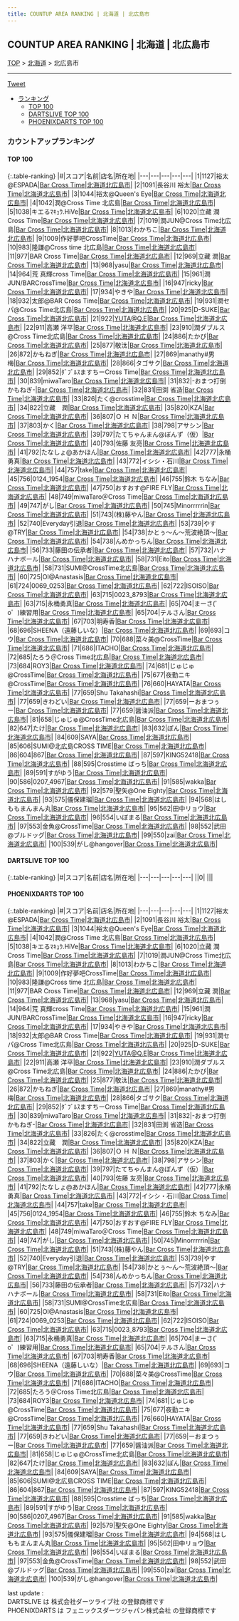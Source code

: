```yaml
---
title: COUNTUP AREA RANKING | 北海道 | 北広島市
---
```

## COUNTUP AREA RANKING | 北海道 | 北広島市

[TOP](/darts/rank/) > [北海道](/darts/rank/北海道/) > 北広島市

___

<a href="https://twitter.com/share?ref_src=twsrc%5Etfw" data-text="COUNTUP AREA RANKING | 北海道北広島市" class="twitter-share-button" data-hashtags="DARTSLIVE,PHOENIXDARTS,darts,ダーツ" data-show-count="false">Tweet</a>

* [ランキング](#カウントアップランキング)
    * [TOP 100](#top-100)
    * [DARTSLIVE TOP 100](#dartslive-top-100)
    * [PHOENIXDARTS TOP 100](#phoenixdarts-top-100)

### カウントアップランキング

#### TOP 100



{:.table-ranking}
|#|スコア|名前|店名|所在地|
|---|---|---|---|---|
|1|1127|<span class="rank-name-pd">裕太@ESPADA</span>|<a href="https://vs.phoenixdarts.com/jp/shop/shopDetailInfo/s_80543?s_seq=80543">Bar Cross Time</a>|<a href="/darts/rank/北海道/北広島市">北海道北広島市</a>|
|2|1091|<span class="rank-name-pd"><span class="pro-icon-pd"></span>長谷川 裕太</span>|<a href="https://vs.phoenixdarts.com/jp/shop/shopDetailInfo/s_80543?s_seq=80543">Bar Cross Time</a>|<a href="/darts/rank/北海道/北広島市">北海道北広島市</a>|
|3|1044|<span class="rank-name-pd">裕太@Queen&#x27;s Eye</span>|<a href="https://vs.phoenixdarts.com/jp/shop/shopDetailInfo/s_80543?s_seq=80543">Bar Cross Time</a>|<a href="/darts/rank/北海道/北広島市">北海道北広島市</a>|
|4|1042|<span class="rank-name-pd">潤@Cross Time 北広島</span>|<a href="https://vs.phoenixdarts.com/jp/shop/shopDetailInfo/s_80543?s_seq=80543">Bar Cross Time</a>|<a href="/darts/rank/北海道/北広島市">北海道北広島市</a>|
|5|1038|<span class="rank-name-pd">キエるﾏｷｭｳ.HiVe</span>|<a href="https://vs.phoenixdarts.com/jp/shop/shopDetailInfo/s_80543?s_seq=80543">Bar Cross Time</a>|<a href="/darts/rank/北海道/北広島市">北海道北広島市</a>|
|6|1020|<span class="rank-name-pd">立藏 潤 Cross Time</span>|<a href="https://vs.phoenixdarts.com/jp/shop/shopDetailInfo/s_80543?s_seq=80543">Bar Cross Time</a>|<a href="/darts/rank/北海道/北広島市">北海道北広島市</a>|
|7|1019|<span class="rank-name-pd">潤JUN@Cross Time北広島</span>|<a href="https://vs.phoenixdarts.com/jp/shop/shopDetailInfo/s_80543?s_seq=80543">Bar Cross Time</a>|<a href="/darts/rank/北海道/北広島市">北海道北広島市</a>|
|8|1013|<span class="rank-name-pd">わかちこ</span>|<a href="https://vs.phoenixdarts.com/jp/shop/shopDetailInfo/s_80543?s_seq=80543">Bar Cross Time</a>|<a href="/darts/rank/北海道/北広島市">北海道北広島市</a>|
|9|1009|<span class="rank-name-pd">作好夢吧CrossTime</span>|<a href="https://vs.phoenixdarts.com/jp/shop/shopDetailInfo/s_80543?s_seq=80543">Bar Cross Time</a>|<a href="/darts/rank/北海道/北広島市">北海道北広島市</a>|
|10|983|<span class="rank-name-pd">隆謙@Cross time 北広島</span>|<a href="https://vs.phoenixdarts.com/jp/shop/shopDetailInfo/s_80543?s_seq=80543">Bar Cross Time</a>|<a href="/darts/rank/北海道/北広島市">北海道北広島市</a>|
|11|977|<span class="rank-name-pd">BAR Cross Time</span>|<a href="https://vs.phoenixdarts.com/jp/shop/shopDetailInfo/s_80543?s_seq=80543">Bar Cross Time</a>|<a href="/darts/rank/北海道/北広島市">北海道北広島市</a>|
|12|969|<span class="rank-name-pd"><span class="pro-icon-pd"></span>立藏 潤</span>|<a href="https://vs.phoenixdarts.com/jp/shop/shopDetailInfo/s_80543?s_seq=80543">Bar Cross Time</a>|<a href="/darts/rank/北海道/北広島市">北海道北広島市</a>|
|13|968|<span class="rank-name-pd">yasu</span>|<a href="https://vs.phoenixdarts.com/jp/shop/shopDetailInfo/s_80543?s_seq=80543">Bar Cross Time</a>|<a href="/darts/rank/北海道/北広島市">北海道北広島市</a>|
|14|964|<span class="rank-name-pd">荒 真輝cross Time</span>|<a href="https://vs.phoenixdarts.com/jp/shop/shopDetailInfo/s_80543?s_seq=80543">Bar Cross Time</a>|<a href="/darts/rank/北海道/北広島市">北海道北広島市</a>|
|15|961|<span class="rank-name-pd">潤JUN/BARCrossTime</span>|<a href="https://vs.phoenixdarts.com/jp/shop/shopDetailInfo/s_80543?s_seq=80543">Bar Cross Time</a>|<a href="/darts/rank/北海道/北広島市">北海道北広島市</a>|
|16|947|<span class="rank-name-pd">ricky</span>|<a href="https://vs.phoenixdarts.com/jp/shop/shopDetailInfo/s_80543?s_seq=80543">Bar Cross Time</a>|<a href="/darts/rank/北海道/北広島市">北海道北広島市</a>|
|17|934|<span class="rank-name-pd">やきや</span>|<a href="https://vs.phoenixdarts.com/jp/shop/shopDetailInfo/s_80543?s_seq=80543">Bar Cross Time</a>|<a href="/darts/rank/北海道/北広島市">北海道北広島市</a>|
|18|932|<span class="rank-name-pd">太郎@BAR Cross Time</span>|<a href="https://vs.phoenixdarts.com/jp/shop/shopDetailInfo/s_80543?s_seq=80543">Bar Cross Time</a>|<a href="/darts/rank/北海道/北広島市">北海道北広島市</a>|
|19|931|<span class="rank-name-pd">潤セパ@Cross Time北広島</span>|<a href="https://vs.phoenixdarts.com/jp/shop/shopDetailInfo/s_80543?s_seq=80543">Bar Cross Time</a>|<a href="/darts/rank/北海道/北広島市">北海道北広島市</a>|
|20|925|<span class="rank-name-pd">D-SUKE</span>|<a href="https://vs.phoenixdarts.com/jp/shop/shopDetailInfo/s_80543?s_seq=80543">Bar Cross Time</a>|<a href="/darts/rank/北海道/北広島市">北海道北広島市</a>|
|21|922|<span class="rank-name-pd">YUTA@Q.E</span>|<a href="https://vs.phoenixdarts.com/jp/shop/shopDetailInfo/s_80543?s_seq=80543">Bar Cross Time</a>|<a href="/darts/rank/北海道/北広島市">北海道北広島市</a>|
|22|911|<span class="rank-name-pd">高瀬 洋平</span>|<a href="https://vs.phoenixdarts.com/jp/shop/shopDetailInfo/s_80543?s_seq=80543">Bar Cross Time</a>|<a href="/darts/rank/北海道/北広島市">北海道北広島市</a>|
|23|910|<span class="rank-name-pd">潤ダブルス@Cross Time北広島</span>|<a href="https://vs.phoenixdarts.com/jp/shop/shopDetailInfo/s_80543?s_seq=80543">Bar Cross Time</a>|<a href="/darts/rank/北海道/北広島市">北海道北広島市</a>|
|24|886|<span class="rank-name-pd">たかぴ</span>|<a href="https://vs.phoenixdarts.com/jp/shop/shopDetailInfo/s_80543?s_seq=80543">Bar Cross Time</a>|<a href="/darts/rank/北海道/北広島市">北海道北広島市</a>|
|25|877|<span class="rank-name-pd">敬汰</span>|<a href="https://vs.phoenixdarts.com/jp/shop/shopDetailInfo/s_80543?s_seq=80543">Bar Cross Time</a>|<a href="/darts/rank/北海道/北広島市">北海道北広島市</a>|
|26|872|<span class="rank-name-pd">かもねぎ</span>|<a href="https://vs.phoenixdarts.com/jp/shop/shopDetailInfo/s_80543?s_seq=80543">Bar Cross Time</a>|<a href="/darts/rank/北海道/北広島市">北海道北広島市</a>|
|27|869|<span class="rank-name-pd">manathy#男梅</span>|<a href="https://vs.phoenixdarts.com/jp/shop/shopDetailInfo/s_80543?s_seq=80543">Bar Cross Time</a>|<a href="/darts/rank/北海道/北広島市">北海道北広島市</a>|
|28|866|<span class="rank-name-pd">タゴサク</span>|<a href="https://vs.phoenixdarts.com/jp/shop/shopDetailInfo/s_80543?s_seq=80543">Bar Cross Time</a>|<a href="/darts/rank/北海道/北広島市">北海道北広島市</a>|
|29|852|<span class="rank-name-pd">ﾀﾞﾌﾞﾙｽますちーCross Time</span>|<a href="https://vs.phoenixdarts.com/jp/shop/shopDetailInfo/s_80543?s_seq=80543">Bar Cross Time</a>|<a href="/darts/rank/北海道/北広島市">北海道北広島市</a>|
|30|839|<span class="rank-name-pd">miwaTaro</span>|<a href="https://vs.phoenixdarts.com/jp/shop/shopDetailInfo/s_80543?s_seq=80543">Bar Cross Time</a>|<a href="/darts/rank/北海道/北広島市">北海道北広島市</a>|
|31|832|<span class="rank-name-pd">-おまつ打倒かもねぎ-</span>|<a href="https://vs.phoenixdarts.com/jp/shop/shopDetailInfo/s_80543?s_seq=80543">Bar Cross Time</a>|<a href="/darts/rank/北海道/北広島市">北海道北広島市</a>|
|32|831|<span class="rank-name-pd"><span class="pro-icon-pd"></span>田渕 省造</span>|<a href="https://vs.phoenixdarts.com/jp/shop/shopDetailInfo/s_80543?s_seq=80543">Bar Cross Time</a>|<a href="/darts/rank/北海道/北広島市">北海道北広島市</a>|
|33|826|<span class="rank-name-pd">たく@crosstime</span>|<a href="https://vs.phoenixdarts.com/jp/shop/shopDetailInfo/s_80543?s_seq=80543">Bar Cross Time</a>|<a href="/darts/rank/北海道/北広島市">北海道北広島市</a>|
|34|822|<span class="rank-name-pd">立藏　潤</span>|<a href="https://vs.phoenixdarts.com/jp/shop/shopDetailInfo/s_80543?s_seq=80543">Bar Cross Time</a>|<a href="/darts/rank/北海道/北広島市">北海道北広島市</a>|
|35|820|<span class="rank-name-pd">KZA</span>|<a href="https://vs.phoenixdarts.com/jp/shop/shopDetailInfo/s_80543?s_seq=80543">Bar Cross Time</a>|<a href="/darts/rank/北海道/北広島市">北海道北広島市</a>|
|36|807|<span class="rank-name-pd">Ｏ Ｈ Ｎ</span>|<a href="https://vs.phoenixdarts.com/jp/shop/shopDetailInfo/s_80543?s_seq=80543">Bar Cross Time</a>|<a href="/darts/rank/北海道/北広島市">北海道北広島市</a>|
|37|803|<span class="rank-name-pd">かく</span>|<a href="https://vs.phoenixdarts.com/jp/shop/shopDetailInfo/s_80543?s_seq=80543">Bar Cross Time</a>|<a href="/darts/rank/北海道/北広島市">北海道北広島市</a>|
|38|798|<span class="rank-name-pd">アサシン</span>|<a href="https://vs.phoenixdarts.com/jp/shop/shopDetailInfo/s_80543?s_seq=80543">Bar Cross Time</a>|<a href="/darts/rank/北海道/北広島市">北海道北広島市</a>|
|39|797|<span class="rank-name-pd">たてちゃんまん@ぼんず（仮）</span>|<a href="https://vs.phoenixdarts.com/jp/shop/shopDetailInfo/s_80543?s_seq=80543">Bar Cross Time</a>|<a href="/darts/rank/北海道/北広島市">北海道北広島市</a>|
|40|793|<span class="rank-name-pd">佐藤 友亮</span>|<a href="https://vs.phoenixdarts.com/jp/shop/shopDetailInfo/s_80543?s_seq=80543">Bar Cross Time</a>|<a href="/darts/rank/北海道/北広島市">北海道北広島市</a>|
|41|792|<span class="rank-name-pd">たなしょ@あかほん</span>|<a href="https://vs.phoenixdarts.com/jp/shop/shopDetailInfo/s_80543?s_seq=80543">Bar Cross Time</a>|<a href="/darts/rank/北海道/北広島市">北海道北広島市</a>|
|42|777|<span class="rank-name-pd">永桶 勇真</span>|<a href="https://vs.phoenixdarts.com/jp/shop/shopDetailInfo/s_80543?s_seq=80543">Bar Cross Time</a>|<a href="/darts/rank/北海道/北広島市">北海道北広島市</a>|
|43|772|<span class="rank-name-pd">イシシ・石川</span>|<a href="https://vs.phoenixdarts.com/jp/shop/shopDetailInfo/s_80543?s_seq=80543">Bar Cross Time</a>|<a href="/darts/rank/北海道/北広島市">北海道北広島市</a>|
|44|757|<span class="rank-name-pd">take</span>|<a href="https://vs.phoenixdarts.com/jp/shop/shopDetailInfo/s_80543?s_seq=80543">Bar Cross Time</a>|<a href="/darts/rank/北海道/北広島市">北海道北広島市</a>|
|45|756|<span class="rank-name-pd">0124_1954</span>|<a href="https://vs.phoenixdarts.com/jp/shop/shopDetailInfo/s_80543?s_seq=80543">Bar Cross Time</a>|<a href="/darts/rank/北海道/北広島市">北海道北広島市</a>|
|46|755|<span class="rank-name-pd">鈴木 ちなみ</span>|<a href="https://vs.phoenixdarts.com/jp/shop/shopDetailInfo/s_80543?s_seq=80543">Bar Cross Time</a>|<a href="/darts/rank/北海道/北広島市">北海道北広島市</a>|
|47|750|<span class="rank-name-pd">おすおす@FIRE FLY</span>|<a href="https://vs.phoenixdarts.com/jp/shop/shopDetailInfo/s_80543?s_seq=80543">Bar Cross Time</a>|<a href="/darts/rank/北海道/北広島市">北海道北広島市</a>|
|48|749|<span class="rank-name-pd">miwaTaro＠Cross Time</span>|<a href="https://vs.phoenixdarts.com/jp/shop/shopDetailInfo/s_80543?s_seq=80543">Bar Cross Time</a>|<a href="/darts/rank/北海道/北広島市">北海道北広島市</a>|
|49|747|<span class="rank-name-pd">がし</span>|<a href="https://vs.phoenixdarts.com/jp/shop/shopDetailInfo/s_80543?s_seq=80543">Bar Cross Time</a>|<a href="/darts/rank/北海道/北広島市">北海道北広島市</a>|
|50|745|<span class="rank-name-pd">Minorrrrrin</span>|<a href="https://vs.phoenixdarts.com/jp/shop/shopDetailInfo/s_80543?s_seq=80543">Bar Cross Time</a>|<a href="/darts/rank/北海道/北広島市">北海道北広島市</a>|
|51|743|<span class="rank-name-pd">(株)藤やん</span>|<a href="https://vs.phoenixdarts.com/jp/shop/shopDetailInfo/s_80543?s_seq=80543">Bar Cross Time</a>|<a href="/darts/rank/北海道/北広島市">北海道北広島市</a>|
|52|740|<span class="rank-name-pd">Everyday引退</span>|<a href="https://vs.phoenixdarts.com/jp/shop/shopDetailInfo/s_80543?s_seq=80543">Bar Cross Time</a>|<a href="/darts/rank/北海道/北広島市">北海道北広島市</a>|
|53|739|<span class="rank-name-pd">やす@TRY</span>|<a href="https://vs.phoenixdarts.com/jp/shop/shopDetailInfo/s_80543?s_seq=80543">Bar Cross Time</a>|<a href="/darts/rank/北海道/北広島市">北海道北広島市</a>|
|54|738|<span class="rank-name-pd">かとぅ～ん～荒波絶頂～</span>|<a href="https://vs.phoenixdarts.com/jp/shop/shopDetailInfo/s_80543?s_seq=80543">Bar Cross Time</a>|<a href="/darts/rank/北海道/北広島市">北海道北広島市</a>|
|54|738|<span class="rank-name-pd">んめかっちん</span>|<a href="https://vs.phoenixdarts.com/jp/shop/shopDetailInfo/s_80543?s_seq=80543">Bar Cross Time</a>|<a href="/darts/rank/北海道/北広島市">北海道北広島市</a>|
|56|733|<span class="rank-name-pd">藤田の伝承者</span>|<a href="https://vs.phoenixdarts.com/jp/shop/shopDetailInfo/s_80543?s_seq=80543">Bar Cross Time</a>|<a href="/darts/rank/北海道/北広島市">北海道北広島市</a>|
|57|732|<span class="rank-name-pd">ハナハナボール</span>|<a href="https://vs.phoenixdarts.com/jp/shop/shopDetailInfo/s_80543?s_seq=80543">Bar Cross Time</a>|<a href="/darts/rank/北海道/北広島市">北海道北広島市</a>|
|58|731|<span class="rank-name-pd">Eito</span>|<a href="https://vs.phoenixdarts.com/jp/shop/shopDetailInfo/s_80543?s_seq=80543">Bar Cross Time</a>|<a href="/darts/rank/北海道/北広島市">北海道北広島市</a>|
|58|731|<span class="rank-name-pd">SUMI@CrossTime北広島</span>|<a href="https://vs.phoenixdarts.com/jp/shop/shopDetailInfo/s_80543?s_seq=80543">Bar Cross Time</a>|<a href="/darts/rank/北海道/北広島市">北海道北広島市</a>|
|60|725|<span class="rank-name-pd">OI@Anastasis</span>|<a href="https://vs.phoenixdarts.com/jp/shop/shopDetailInfo/s_80543?s_seq=80543">Bar Cross Time</a>|<a href="/darts/rank/北海道/北広島市">北海道北広島市</a>|
|61|724|<span class="rank-name-pd">0069_0253</span>|<a href="https://vs.phoenixdarts.com/jp/shop/shopDetailInfo/s_80543?s_seq=80543">Bar Cross Time</a>|<a href="/darts/rank/北海道/北広島市">北海道北広島市</a>|
|62|722|<span class="rank-name-pd">ISOISO</span>|<a href="https://vs.phoenixdarts.com/jp/shop/shopDetailInfo/s_80543?s_seq=80543">Bar Cross Time</a>|<a href="/darts/rank/北海道/北広島市">北海道北広島市</a>|
|63|715|<span class="rank-name-pd">0023_8793</span>|<a href="https://vs.phoenixdarts.com/jp/shop/shopDetailInfo/s_80543?s_seq=80543">Bar Cross Time</a>|<a href="/darts/rank/北海道/北広島市">北海道北広島市</a>|
|63|715|<span class="rank-name-pd">永桶勇真</span>|<a href="https://vs.phoenixdarts.com/jp/shop/shopDetailInfo/s_80543?s_seq=80543">Bar Cross Time</a>|<a href="/darts/rank/北海道/北広島市">北海道北広島市</a>|
|65|704|<span class="rank-name-pd">まーさ(゜o゜)練習用</span>|<a href="https://vs.phoenixdarts.com/jp/shop/shopDetailInfo/s_80543?s_seq=80543">Bar Cross Time</a>|<a href="/darts/rank/北海道/北広島市">北海道北広島市</a>|
|65|704|<span class="rank-name-pd">テルさん</span>|<a href="https://vs.phoenixdarts.com/jp/shop/shopDetailInfo/s_80543?s_seq=80543">Bar Cross Time</a>|<a href="/darts/rank/北海道/北広島市">北海道北広島市</a>|
|67|703|<span class="rank-name-pd">明寿香</span>|<a href="https://vs.phoenixdarts.com/jp/shop/shopDetailInfo/s_80543?s_seq=80543">Bar Cross Time</a>|<a href="/darts/rank/北海道/北広島市">北海道北広島市</a>|
|68|696|<span class="rank-name-pd">SHEENA（遠藤しいな）</span>|<a href="https://vs.phoenixdarts.com/jp/shop/shopDetailInfo/s_80543?s_seq=80543">Bar Cross Time</a>|<a href="/darts/rank/北海道/北広島市">北海道北広島市</a>|
|69|693|<span class="rank-name-pd">コウ</span>|<a href="https://vs.phoenixdarts.com/jp/shop/shopDetailInfo/s_80543?s_seq=80543">Bar Cross Time</a>|<a href="/darts/rank/北海道/北広島市">北海道北広島市</a>|
|70|688|<span class="rank-name-pd">菜々美@CrossTime</span>|<a href="https://vs.phoenixdarts.com/jp/shop/shopDetailInfo/s_80543?s_seq=80543">Bar Cross Time</a>|<a href="/darts/rank/北海道/北広島市">北海道北広島市</a>|
|71|686|<span class="rank-name-pd">ITACHO</span>|<a href="https://vs.phoenixdarts.com/jp/shop/shopDetailInfo/s_80543?s_seq=80543">Bar Cross Time</a>|<a href="/darts/rank/北海道/北広島市">北海道北広島市</a>|
|72|685|<span class="rank-name-pd">たろう＠Cross Time北広島</span>|<a href="https://vs.phoenixdarts.com/jp/shop/shopDetailInfo/s_80543?s_seq=80543">Bar Cross Time</a>|<a href="/darts/rank/北海道/北広島市">北海道北広島市</a>|
|73|684|<span class="rank-name-pd">ROY3</span>|<a href="https://vs.phoenixdarts.com/jp/shop/shopDetailInfo/s_80543?s_seq=80543">Bar Cross Time</a>|<a href="/darts/rank/北海道/北広島市">北海道北広島市</a>|
|74|681|<span class="rank-name-pd">じゅじゅ@CrossTime</span>|<a href="https://vs.phoenixdarts.com/jp/shop/shopDetailInfo/s_80543?s_seq=80543">Bar Cross Time</a>|<a href="/darts/rank/北海道/北広島市">北海道北広島市</a>|
|75|677|<span class="rank-name-pd">夜勤ニキ@CrossTime</span>|<a href="https://vs.phoenixdarts.com/jp/shop/shopDetailInfo/s_80543?s_seq=80543">Bar Cross Time</a>|<a href="/darts/rank/北海道/北広島市">北海道北広島市</a>|
|76|660|<span class="rank-name-pd">HAYATA</span>|<a href="https://vs.phoenixdarts.com/jp/shop/shopDetailInfo/s_80543?s_seq=80543">Bar Cross Time</a>|<a href="/darts/rank/北海道/北広島市">北海道北広島市</a>|
|77|659|<span class="rank-name-pd">Shu Takahashi</span>|<a href="https://vs.phoenixdarts.com/jp/shop/shopDetailInfo/s_80543?s_seq=80543">Bar Cross Time</a>|<a href="/darts/rank/北海道/北広島市">北海道北広島市</a>|
|77|659|<span class="rank-name-pd">きわどい</span>|<a href="https://vs.phoenixdarts.com/jp/shop/shopDetailInfo/s_80543?s_seq=80543">Bar Cross Time</a>|<a href="/darts/rank/北海道/北広島市">北海道北広島市</a>|
|77|659|<span class="rank-name-pd">ーおまつぅー</span>|<a href="https://vs.phoenixdarts.com/jp/shop/shopDetailInfo/s_80543?s_seq=80543">Bar Cross Time</a>|<a href="/darts/rank/北海道/北広島市">北海道北広島市</a>|
|77|659|<span class="rank-name-pd">醤油派</span>|<a href="https://vs.phoenixdarts.com/jp/shop/shopDetailInfo/s_80543?s_seq=80543">Bar Cross Time</a>|<a href="/darts/rank/北海道/北広島市">北海道北広島市</a>|
|81|658|<span class="rank-name-pd">じゅじゅ@CrossTime北広島</span>|<a href="https://vs.phoenixdarts.com/jp/shop/shopDetailInfo/s_80543?s_seq=80543">Bar Cross Time</a>|<a href="/darts/rank/北海道/北広島市">北海道北広島市</a>|
|82|647|<span class="rank-name-pd">たけ</span>|<a href="https://vs.phoenixdarts.com/jp/shop/shopDetailInfo/s_80543?s_seq=80543">Bar Cross Time</a>|<a href="/darts/rank/北海道/北広島市">北海道北広島市</a>|
|83|632|<span class="rank-name-pd">ぽん</span>|<a href="https://vs.phoenixdarts.com/jp/shop/shopDetailInfo/s_80543?s_seq=80543">Bar Cross Time</a>|<a href="/darts/rank/北海道/北広島市">北海道北広島市</a>|
|84|609|<span class="rank-name-pd">SAYA</span>|<a href="https://vs.phoenixdarts.com/jp/shop/shopDetailInfo/s_80543?s_seq=80543">Bar Cross Time</a>|<a href="/darts/rank/北海道/北広島市">北海道北広島市</a>|
|85|606|<span class="rank-name-pd">SUMI@北広島CROSS TIME</span>|<a href="https://vs.phoenixdarts.com/jp/shop/shopDetailInfo/s_80543?s_seq=80543">Bar Cross Time</a>|<a href="/darts/rank/北海道/北広島市">北海道北広島市</a>|
|86|604|<span class="rank-name-pd">867</span>|<a href="https://vs.phoenixdarts.com/jp/shop/shopDetailInfo/s_80543?s_seq=80543">Bar Cross Time</a>|<a href="/darts/rank/北海道/北広島市">北海道北広島市</a>|
|87|597|<span class="rank-name-pd">KING52418</span>|<a href="https://vs.phoenixdarts.com/jp/shop/shopDetailInfo/s_80543?s_seq=80543">Bar Cross Time</a>|<a href="/darts/rank/北海道/北広島市">北海道北広島市</a>|
|88|595|<span class="rank-name-pd">Crosstime ばっち</span>|<a href="https://vs.phoenixdarts.com/jp/shop/shopDetailInfo/s_80543?s_seq=80543">Bar Cross Time</a>|<a href="/darts/rank/北海道/北広島市">北海道北広島市</a>|
|89|591|<span class="rank-name-pd">すがゆう</span>|<a href="https://vs.phoenixdarts.com/jp/shop/shopDetailInfo/s_80543?s_seq=80543">Bar Cross Time</a>|<a href="/darts/rank/北海道/北広島市">北海道北広島市</a>|
|90|586|<span class="rank-name-pd">0207_4967</span>|<a href="https://vs.phoenixdarts.com/jp/shop/shopDetailInfo/s_80543?s_seq=80543">Bar Cross Time</a>|<a href="/darts/rank/北海道/北広島市">北海道北広島市</a>|
|91|585|<span class="rank-name-pd">wakka</span>|<a href="https://vs.phoenixdarts.com/jp/shop/shopDetailInfo/s_80543?s_seq=80543">Bar Cross Time</a>|<a href="/darts/rank/北海道/北広島市">北海道北広島市</a>|
|92|579|<span class="rank-name-pd">聖矢@One Eighty</span>|<a href="https://vs.phoenixdarts.com/jp/shop/shopDetailInfo/s_80543?s_seq=80543">Bar Cross Time</a>|<a href="/darts/rank/北海道/北広島市">北海道北広島市</a>|
|93|575|<span class="rank-name-pd">儀保建瑠</span>|<a href="https://vs.phoenixdarts.com/jp/shop/shopDetailInfo/s_80543?s_seq=80543">Bar Cross Time</a>|<a href="/darts/rank/北海道/北広島市">北海道北広島市</a>|
|94|568|<span class="rank-name-pd">はしももまんまん丸</span>|<a href="https://vs.phoenixdarts.com/jp/shop/shopDetailInfo/s_80543?s_seq=80543">Bar Cross Time</a>|<a href="/darts/rank/北海道/北広島市">北海道北広島市</a>|
|95|562|<span class="rank-name-pd">田中リョウ</span>|<a href="https://vs.phoenixdarts.com/jp/shop/shopDetailInfo/s_80543?s_seq=80543">Bar Cross Time</a>|<a href="/darts/rank/北海道/北広島市">北海道北広島市</a>|
|96|554|<span class="rank-name-pd">いぼまる</span>|<a href="https://vs.phoenixdarts.com/jp/shop/shopDetailInfo/s_80543?s_seq=80543">Bar Cross Time</a>|<a href="/darts/rank/北海道/北広島市">北海道北広島市</a>|
|97|553|<span class="rank-name-pd">金魚@CrossTime</span>|<a href="https://vs.phoenixdarts.com/jp/shop/shopDetailInfo/s_80543?s_seq=80543">Bar Cross Time</a>|<a href="/darts/rank/北海道/北広島市">北海道北広島市</a>|
|98|552|<span class="rank-name-pd">武田@ブルドッグ</span>|<a href="https://vs.phoenixdarts.com/jp/shop/shopDetailInfo/s_80543?s_seq=80543">Bar Cross Time</a>|<a href="/darts/rank/北海道/北広島市">北海道北広島市</a>|
|99|550|<span class="rank-name-pd">zai</span>|<a href="https://vs.phoenixdarts.com/jp/shop/shopDetailInfo/s_80543?s_seq=80543">Bar Cross Time</a>|<a href="/darts/rank/北海道/北広島市">北海道北広島市</a>|
|100|539|<span class="rank-name-pd">がし@hangover</span>|<a href="https://vs.phoenixdarts.com/jp/shop/shopDetailInfo/s_80543?s_seq=80543">Bar Cross Time</a>|<a href="/darts/rank/北海道/北広島市">北海道北広島市</a>|


#### DARTSLIVE TOP 100



{:.table-ranking}
|#|スコア|名前|店名|所在地|
|---|---|---|---|---|
||0|<span class="rank-name-dl"> </span>|<a href=""></a>|<a href="/darts/rank//"></a>|


#### PHOENIXDARTS TOP 100



{:.table-ranking}
|#|スコア|名前|店名|所在地|
|---|---|---|---|---|
|1|1127|<span class="rank-name-pd">裕太@ESPADA</span>|<a href="https://vs.phoenixdarts.com/jp/shop/shopDetailInfo/s_80543?s_seq=80543">Bar Cross Time</a>|<a href="/darts/rank/北海道/北広島市">北海道北広島市</a>|
|2|1091|<span class="rank-name-pd"><span class="pro-icon-pd"></span>長谷川 裕太</span>|<a href="https://vs.phoenixdarts.com/jp/shop/shopDetailInfo/s_80543?s_seq=80543">Bar Cross Time</a>|<a href="/darts/rank/北海道/北広島市">北海道北広島市</a>|
|3|1044|<span class="rank-name-pd">裕太@Queen&#x27;s Eye</span>|<a href="https://vs.phoenixdarts.com/jp/shop/shopDetailInfo/s_80543?s_seq=80543">Bar Cross Time</a>|<a href="/darts/rank/北海道/北広島市">北海道北広島市</a>|
|4|1042|<span class="rank-name-pd">潤@Cross Time 北広島</span>|<a href="https://vs.phoenixdarts.com/jp/shop/shopDetailInfo/s_80543?s_seq=80543">Bar Cross Time</a>|<a href="/darts/rank/北海道/北広島市">北海道北広島市</a>|
|5|1038|<span class="rank-name-pd">キエるﾏｷｭｳ.HiVe</span>|<a href="https://vs.phoenixdarts.com/jp/shop/shopDetailInfo/s_80543?s_seq=80543">Bar Cross Time</a>|<a href="/darts/rank/北海道/北広島市">北海道北広島市</a>|
|6|1020|<span class="rank-name-pd">立藏 潤 Cross Time</span>|<a href="https://vs.phoenixdarts.com/jp/shop/shopDetailInfo/s_80543?s_seq=80543">Bar Cross Time</a>|<a href="/darts/rank/北海道/北広島市">北海道北広島市</a>|
|7|1019|<span class="rank-name-pd">潤JUN@Cross Time北広島</span>|<a href="https://vs.phoenixdarts.com/jp/shop/shopDetailInfo/s_80543?s_seq=80543">Bar Cross Time</a>|<a href="/darts/rank/北海道/北広島市">北海道北広島市</a>|
|8|1013|<span class="rank-name-pd">わかちこ</span>|<a href="https://vs.phoenixdarts.com/jp/shop/shopDetailInfo/s_80543?s_seq=80543">Bar Cross Time</a>|<a href="/darts/rank/北海道/北広島市">北海道北広島市</a>|
|9|1009|<span class="rank-name-pd">作好夢吧CrossTime</span>|<a href="https://vs.phoenixdarts.com/jp/shop/shopDetailInfo/s_80543?s_seq=80543">Bar Cross Time</a>|<a href="/darts/rank/北海道/北広島市">北海道北広島市</a>|
|10|983|<span class="rank-name-pd">隆謙@Cross time 北広島</span>|<a href="https://vs.phoenixdarts.com/jp/shop/shopDetailInfo/s_80543?s_seq=80543">Bar Cross Time</a>|<a href="/darts/rank/北海道/北広島市">北海道北広島市</a>|
|11|977|<span class="rank-name-pd">BAR Cross Time</span>|<a href="https://vs.phoenixdarts.com/jp/shop/shopDetailInfo/s_80543?s_seq=80543">Bar Cross Time</a>|<a href="/darts/rank/北海道/北広島市">北海道北広島市</a>|
|12|969|<span class="rank-name-pd"><span class="pro-icon-pd"></span>立藏 潤</span>|<a href="https://vs.phoenixdarts.com/jp/shop/shopDetailInfo/s_80543?s_seq=80543">Bar Cross Time</a>|<a href="/darts/rank/北海道/北広島市">北海道北広島市</a>|
|13|968|<span class="rank-name-pd">yasu</span>|<a href="https://vs.phoenixdarts.com/jp/shop/shopDetailInfo/s_80543?s_seq=80543">Bar Cross Time</a>|<a href="/darts/rank/北海道/北広島市">北海道北広島市</a>|
|14|964|<span class="rank-name-pd">荒 真輝cross Time</span>|<a href="https://vs.phoenixdarts.com/jp/shop/shopDetailInfo/s_80543?s_seq=80543">Bar Cross Time</a>|<a href="/darts/rank/北海道/北広島市">北海道北広島市</a>|
|15|961|<span class="rank-name-pd">潤JUN/BARCrossTime</span>|<a href="https://vs.phoenixdarts.com/jp/shop/shopDetailInfo/s_80543?s_seq=80543">Bar Cross Time</a>|<a href="/darts/rank/北海道/北広島市">北海道北広島市</a>|
|16|947|<span class="rank-name-pd">ricky</span>|<a href="https://vs.phoenixdarts.com/jp/shop/shopDetailInfo/s_80543?s_seq=80543">Bar Cross Time</a>|<a href="/darts/rank/北海道/北広島市">北海道北広島市</a>|
|17|934|<span class="rank-name-pd">やきや</span>|<a href="https://vs.phoenixdarts.com/jp/shop/shopDetailInfo/s_80543?s_seq=80543">Bar Cross Time</a>|<a href="/darts/rank/北海道/北広島市">北海道北広島市</a>|
|18|932|<span class="rank-name-pd">太郎@BAR Cross Time</span>|<a href="https://vs.phoenixdarts.com/jp/shop/shopDetailInfo/s_80543?s_seq=80543">Bar Cross Time</a>|<a href="/darts/rank/北海道/北広島市">北海道北広島市</a>|
|19|931|<span class="rank-name-pd">潤セパ@Cross Time北広島</span>|<a href="https://vs.phoenixdarts.com/jp/shop/shopDetailInfo/s_80543?s_seq=80543">Bar Cross Time</a>|<a href="/darts/rank/北海道/北広島市">北海道北広島市</a>|
|20|925|<span class="rank-name-pd">D-SUKE</span>|<a href="https://vs.phoenixdarts.com/jp/shop/shopDetailInfo/s_80543?s_seq=80543">Bar Cross Time</a>|<a href="/darts/rank/北海道/北広島市">北海道北広島市</a>|
|21|922|<span class="rank-name-pd">YUTA@Q.E</span>|<a href="https://vs.phoenixdarts.com/jp/shop/shopDetailInfo/s_80543?s_seq=80543">Bar Cross Time</a>|<a href="/darts/rank/北海道/北広島市">北海道北広島市</a>|
|22|911|<span class="rank-name-pd">高瀬 洋平</span>|<a href="https://vs.phoenixdarts.com/jp/shop/shopDetailInfo/s_80543?s_seq=80543">Bar Cross Time</a>|<a href="/darts/rank/北海道/北広島市">北海道北広島市</a>|
|23|910|<span class="rank-name-pd">潤ダブルス@Cross Time北広島</span>|<a href="https://vs.phoenixdarts.com/jp/shop/shopDetailInfo/s_80543?s_seq=80543">Bar Cross Time</a>|<a href="/darts/rank/北海道/北広島市">北海道北広島市</a>|
|24|886|<span class="rank-name-pd">たかぴ</span>|<a href="https://vs.phoenixdarts.com/jp/shop/shopDetailInfo/s_80543?s_seq=80543">Bar Cross Time</a>|<a href="/darts/rank/北海道/北広島市">北海道北広島市</a>|
|25|877|<span class="rank-name-pd">敬汰</span>|<a href="https://vs.phoenixdarts.com/jp/shop/shopDetailInfo/s_80543?s_seq=80543">Bar Cross Time</a>|<a href="/darts/rank/北海道/北広島市">北海道北広島市</a>|
|26|872|<span class="rank-name-pd">かもねぎ</span>|<a href="https://vs.phoenixdarts.com/jp/shop/shopDetailInfo/s_80543?s_seq=80543">Bar Cross Time</a>|<a href="/darts/rank/北海道/北広島市">北海道北広島市</a>|
|27|869|<span class="rank-name-pd">manathy#男梅</span>|<a href="https://vs.phoenixdarts.com/jp/shop/shopDetailInfo/s_80543?s_seq=80543">Bar Cross Time</a>|<a href="/darts/rank/北海道/北広島市">北海道北広島市</a>|
|28|866|<span class="rank-name-pd">タゴサク</span>|<a href="https://vs.phoenixdarts.com/jp/shop/shopDetailInfo/s_80543?s_seq=80543">Bar Cross Time</a>|<a href="/darts/rank/北海道/北広島市">北海道北広島市</a>|
|29|852|<span class="rank-name-pd">ﾀﾞﾌﾞﾙｽますちーCross Time</span>|<a href="https://vs.phoenixdarts.com/jp/shop/shopDetailInfo/s_80543?s_seq=80543">Bar Cross Time</a>|<a href="/darts/rank/北海道/北広島市">北海道北広島市</a>|
|30|839|<span class="rank-name-pd">miwaTaro</span>|<a href="https://vs.phoenixdarts.com/jp/shop/shopDetailInfo/s_80543?s_seq=80543">Bar Cross Time</a>|<a href="/darts/rank/北海道/北広島市">北海道北広島市</a>|
|31|832|<span class="rank-name-pd">-おまつ打倒かもねぎ-</span>|<a href="https://vs.phoenixdarts.com/jp/shop/shopDetailInfo/s_80543?s_seq=80543">Bar Cross Time</a>|<a href="/darts/rank/北海道/北広島市">北海道北広島市</a>|
|32|831|<span class="rank-name-pd"><span class="pro-icon-pd"></span>田渕 省造</span>|<a href="https://vs.phoenixdarts.com/jp/shop/shopDetailInfo/s_80543?s_seq=80543">Bar Cross Time</a>|<a href="/darts/rank/北海道/北広島市">北海道北広島市</a>|
|33|826|<span class="rank-name-pd">たく@crosstime</span>|<a href="https://vs.phoenixdarts.com/jp/shop/shopDetailInfo/s_80543?s_seq=80543">Bar Cross Time</a>|<a href="/darts/rank/北海道/北広島市">北海道北広島市</a>|
|34|822|<span class="rank-name-pd">立藏　潤</span>|<a href="https://vs.phoenixdarts.com/jp/shop/shopDetailInfo/s_80543?s_seq=80543">Bar Cross Time</a>|<a href="/darts/rank/北海道/北広島市">北海道北広島市</a>|
|35|820|<span class="rank-name-pd">KZA</span>|<a href="https://vs.phoenixdarts.com/jp/shop/shopDetailInfo/s_80543?s_seq=80543">Bar Cross Time</a>|<a href="/darts/rank/北海道/北広島市">北海道北広島市</a>|
|36|807|<span class="rank-name-pd">Ｏ Ｈ Ｎ</span>|<a href="https://vs.phoenixdarts.com/jp/shop/shopDetailInfo/s_80543?s_seq=80543">Bar Cross Time</a>|<a href="/darts/rank/北海道/北広島市">北海道北広島市</a>|
|37|803|<span class="rank-name-pd">かく</span>|<a href="https://vs.phoenixdarts.com/jp/shop/shopDetailInfo/s_80543?s_seq=80543">Bar Cross Time</a>|<a href="/darts/rank/北海道/北広島市">北海道北広島市</a>|
|38|798|<span class="rank-name-pd">アサシン</span>|<a href="https://vs.phoenixdarts.com/jp/shop/shopDetailInfo/s_80543?s_seq=80543">Bar Cross Time</a>|<a href="/darts/rank/北海道/北広島市">北海道北広島市</a>|
|39|797|<span class="rank-name-pd">たてちゃんまん@ぼんず（仮）</span>|<a href="https://vs.phoenixdarts.com/jp/shop/shopDetailInfo/s_80543?s_seq=80543">Bar Cross Time</a>|<a href="/darts/rank/北海道/北広島市">北海道北広島市</a>|
|40|793|<span class="rank-name-pd">佐藤 友亮</span>|<a href="https://vs.phoenixdarts.com/jp/shop/shopDetailInfo/s_80543?s_seq=80543">Bar Cross Time</a>|<a href="/darts/rank/北海道/北広島市">北海道北広島市</a>|
|41|792|<span class="rank-name-pd">たなしょ@あかほん</span>|<a href="https://vs.phoenixdarts.com/jp/shop/shopDetailInfo/s_80543?s_seq=80543">Bar Cross Time</a>|<a href="/darts/rank/北海道/北広島市">北海道北広島市</a>|
|42|777|<span class="rank-name-pd">永桶 勇真</span>|<a href="https://vs.phoenixdarts.com/jp/shop/shopDetailInfo/s_80543?s_seq=80543">Bar Cross Time</a>|<a href="/darts/rank/北海道/北広島市">北海道北広島市</a>|
|43|772|<span class="rank-name-pd">イシシ・石川</span>|<a href="https://vs.phoenixdarts.com/jp/shop/shopDetailInfo/s_80543?s_seq=80543">Bar Cross Time</a>|<a href="/darts/rank/北海道/北広島市">北海道北広島市</a>|
|44|757|<span class="rank-name-pd">take</span>|<a href="https://vs.phoenixdarts.com/jp/shop/shopDetailInfo/s_80543?s_seq=80543">Bar Cross Time</a>|<a href="/darts/rank/北海道/北広島市">北海道北広島市</a>|
|45|756|<span class="rank-name-pd">0124_1954</span>|<a href="https://vs.phoenixdarts.com/jp/shop/shopDetailInfo/s_80543?s_seq=80543">Bar Cross Time</a>|<a href="/darts/rank/北海道/北広島市">北海道北広島市</a>|
|46|755|<span class="rank-name-pd">鈴木 ちなみ</span>|<a href="https://vs.phoenixdarts.com/jp/shop/shopDetailInfo/s_80543?s_seq=80543">Bar Cross Time</a>|<a href="/darts/rank/北海道/北広島市">北海道北広島市</a>|
|47|750|<span class="rank-name-pd">おすおす@FIRE FLY</span>|<a href="https://vs.phoenixdarts.com/jp/shop/shopDetailInfo/s_80543?s_seq=80543">Bar Cross Time</a>|<a href="/darts/rank/北海道/北広島市">北海道北広島市</a>|
|48|749|<span class="rank-name-pd">miwaTaro＠Cross Time</span>|<a href="https://vs.phoenixdarts.com/jp/shop/shopDetailInfo/s_80543?s_seq=80543">Bar Cross Time</a>|<a href="/darts/rank/北海道/北広島市">北海道北広島市</a>|
|49|747|<span class="rank-name-pd">がし</span>|<a href="https://vs.phoenixdarts.com/jp/shop/shopDetailInfo/s_80543?s_seq=80543">Bar Cross Time</a>|<a href="/darts/rank/北海道/北広島市">北海道北広島市</a>|
|50|745|<span class="rank-name-pd">Minorrrrrin</span>|<a href="https://vs.phoenixdarts.com/jp/shop/shopDetailInfo/s_80543?s_seq=80543">Bar Cross Time</a>|<a href="/darts/rank/北海道/北広島市">北海道北広島市</a>|
|51|743|<span class="rank-name-pd">(株)藤やん</span>|<a href="https://vs.phoenixdarts.com/jp/shop/shopDetailInfo/s_80543?s_seq=80543">Bar Cross Time</a>|<a href="/darts/rank/北海道/北広島市">北海道北広島市</a>|
|52|740|<span class="rank-name-pd">Everyday引退</span>|<a href="https://vs.phoenixdarts.com/jp/shop/shopDetailInfo/s_80543?s_seq=80543">Bar Cross Time</a>|<a href="/darts/rank/北海道/北広島市">北海道北広島市</a>|
|53|739|<span class="rank-name-pd">やす@TRY</span>|<a href="https://vs.phoenixdarts.com/jp/shop/shopDetailInfo/s_80543?s_seq=80543">Bar Cross Time</a>|<a href="/darts/rank/北海道/北広島市">北海道北広島市</a>|
|54|738|<span class="rank-name-pd">かとぅ～ん～荒波絶頂～</span>|<a href="https://vs.phoenixdarts.com/jp/shop/shopDetailInfo/s_80543?s_seq=80543">Bar Cross Time</a>|<a href="/darts/rank/北海道/北広島市">北海道北広島市</a>|
|54|738|<span class="rank-name-pd">んめかっちん</span>|<a href="https://vs.phoenixdarts.com/jp/shop/shopDetailInfo/s_80543?s_seq=80543">Bar Cross Time</a>|<a href="/darts/rank/北海道/北広島市">北海道北広島市</a>|
|56|733|<span class="rank-name-pd">藤田の伝承者</span>|<a href="https://vs.phoenixdarts.com/jp/shop/shopDetailInfo/s_80543?s_seq=80543">Bar Cross Time</a>|<a href="/darts/rank/北海道/北広島市">北海道北広島市</a>|
|57|732|<span class="rank-name-pd">ハナハナボール</span>|<a href="https://vs.phoenixdarts.com/jp/shop/shopDetailInfo/s_80543?s_seq=80543">Bar Cross Time</a>|<a href="/darts/rank/北海道/北広島市">北海道北広島市</a>|
|58|731|<span class="rank-name-pd">Eito</span>|<a href="https://vs.phoenixdarts.com/jp/shop/shopDetailInfo/s_80543?s_seq=80543">Bar Cross Time</a>|<a href="/darts/rank/北海道/北広島市">北海道北広島市</a>|
|58|731|<span class="rank-name-pd">SUMI@CrossTime北広島</span>|<a href="https://vs.phoenixdarts.com/jp/shop/shopDetailInfo/s_80543?s_seq=80543">Bar Cross Time</a>|<a href="/darts/rank/北海道/北広島市">北海道北広島市</a>|
|60|725|<span class="rank-name-pd">OI@Anastasis</span>|<a href="https://vs.phoenixdarts.com/jp/shop/shopDetailInfo/s_80543?s_seq=80543">Bar Cross Time</a>|<a href="/darts/rank/北海道/北広島市">北海道北広島市</a>|
|61|724|<span class="rank-name-pd">0069_0253</span>|<a href="https://vs.phoenixdarts.com/jp/shop/shopDetailInfo/s_80543?s_seq=80543">Bar Cross Time</a>|<a href="/darts/rank/北海道/北広島市">北海道北広島市</a>|
|62|722|<span class="rank-name-pd">ISOISO</span>|<a href="https://vs.phoenixdarts.com/jp/shop/shopDetailInfo/s_80543?s_seq=80543">Bar Cross Time</a>|<a href="/darts/rank/北海道/北広島市">北海道北広島市</a>|
|63|715|<span class="rank-name-pd">0023_8793</span>|<a href="https://vs.phoenixdarts.com/jp/shop/shopDetailInfo/s_80543?s_seq=80543">Bar Cross Time</a>|<a href="/darts/rank/北海道/北広島市">北海道北広島市</a>|
|63|715|<span class="rank-name-pd">永桶勇真</span>|<a href="https://vs.phoenixdarts.com/jp/shop/shopDetailInfo/s_80543?s_seq=80543">Bar Cross Time</a>|<a href="/darts/rank/北海道/北広島市">北海道北広島市</a>|
|65|704|<span class="rank-name-pd">まーさ(゜o゜)練習用</span>|<a href="https://vs.phoenixdarts.com/jp/shop/shopDetailInfo/s_80543?s_seq=80543">Bar Cross Time</a>|<a href="/darts/rank/北海道/北広島市">北海道北広島市</a>|
|65|704|<span class="rank-name-pd">テルさん</span>|<a href="https://vs.phoenixdarts.com/jp/shop/shopDetailInfo/s_80543?s_seq=80543">Bar Cross Time</a>|<a href="/darts/rank/北海道/北広島市">北海道北広島市</a>|
|67|703|<span class="rank-name-pd">明寿香</span>|<a href="https://vs.phoenixdarts.com/jp/shop/shopDetailInfo/s_80543?s_seq=80543">Bar Cross Time</a>|<a href="/darts/rank/北海道/北広島市">北海道北広島市</a>|
|68|696|<span class="rank-name-pd">SHEENA（遠藤しいな）</span>|<a href="https://vs.phoenixdarts.com/jp/shop/shopDetailInfo/s_80543?s_seq=80543">Bar Cross Time</a>|<a href="/darts/rank/北海道/北広島市">北海道北広島市</a>|
|69|693|<span class="rank-name-pd">コウ</span>|<a href="https://vs.phoenixdarts.com/jp/shop/shopDetailInfo/s_80543?s_seq=80543">Bar Cross Time</a>|<a href="/darts/rank/北海道/北広島市">北海道北広島市</a>|
|70|688|<span class="rank-name-pd">菜々美@CrossTime</span>|<a href="https://vs.phoenixdarts.com/jp/shop/shopDetailInfo/s_80543?s_seq=80543">Bar Cross Time</a>|<a href="/darts/rank/北海道/北広島市">北海道北広島市</a>|
|71|686|<span class="rank-name-pd">ITACHO</span>|<a href="https://vs.phoenixdarts.com/jp/shop/shopDetailInfo/s_80543?s_seq=80543">Bar Cross Time</a>|<a href="/darts/rank/北海道/北広島市">北海道北広島市</a>|
|72|685|<span class="rank-name-pd">たろう＠Cross Time北広島</span>|<a href="https://vs.phoenixdarts.com/jp/shop/shopDetailInfo/s_80543?s_seq=80543">Bar Cross Time</a>|<a href="/darts/rank/北海道/北広島市">北海道北広島市</a>|
|73|684|<span class="rank-name-pd">ROY3</span>|<a href="https://vs.phoenixdarts.com/jp/shop/shopDetailInfo/s_80543?s_seq=80543">Bar Cross Time</a>|<a href="/darts/rank/北海道/北広島市">北海道北広島市</a>|
|74|681|<span class="rank-name-pd">じゅじゅ@CrossTime</span>|<a href="https://vs.phoenixdarts.com/jp/shop/shopDetailInfo/s_80543?s_seq=80543">Bar Cross Time</a>|<a href="/darts/rank/北海道/北広島市">北海道北広島市</a>|
|75|677|<span class="rank-name-pd">夜勤ニキ@CrossTime</span>|<a href="https://vs.phoenixdarts.com/jp/shop/shopDetailInfo/s_80543?s_seq=80543">Bar Cross Time</a>|<a href="/darts/rank/北海道/北広島市">北海道北広島市</a>|
|76|660|<span class="rank-name-pd">HAYATA</span>|<a href="https://vs.phoenixdarts.com/jp/shop/shopDetailInfo/s_80543?s_seq=80543">Bar Cross Time</a>|<a href="/darts/rank/北海道/北広島市">北海道北広島市</a>|
|77|659|<span class="rank-name-pd">Shu Takahashi</span>|<a href="https://vs.phoenixdarts.com/jp/shop/shopDetailInfo/s_80543?s_seq=80543">Bar Cross Time</a>|<a href="/darts/rank/北海道/北広島市">北海道北広島市</a>|
|77|659|<span class="rank-name-pd">きわどい</span>|<a href="https://vs.phoenixdarts.com/jp/shop/shopDetailInfo/s_80543?s_seq=80543">Bar Cross Time</a>|<a href="/darts/rank/北海道/北広島市">北海道北広島市</a>|
|77|659|<span class="rank-name-pd">ーおまつぅー</span>|<a href="https://vs.phoenixdarts.com/jp/shop/shopDetailInfo/s_80543?s_seq=80543">Bar Cross Time</a>|<a href="/darts/rank/北海道/北広島市">北海道北広島市</a>|
|77|659|<span class="rank-name-pd">醤油派</span>|<a href="https://vs.phoenixdarts.com/jp/shop/shopDetailInfo/s_80543?s_seq=80543">Bar Cross Time</a>|<a href="/darts/rank/北海道/北広島市">北海道北広島市</a>|
|81|658|<span class="rank-name-pd">じゅじゅ@CrossTime北広島</span>|<a href="https://vs.phoenixdarts.com/jp/shop/shopDetailInfo/s_80543?s_seq=80543">Bar Cross Time</a>|<a href="/darts/rank/北海道/北広島市">北海道北広島市</a>|
|82|647|<span class="rank-name-pd">たけ</span>|<a href="https://vs.phoenixdarts.com/jp/shop/shopDetailInfo/s_80543?s_seq=80543">Bar Cross Time</a>|<a href="/darts/rank/北海道/北広島市">北海道北広島市</a>|
|83|632|<span class="rank-name-pd">ぽん</span>|<a href="https://vs.phoenixdarts.com/jp/shop/shopDetailInfo/s_80543?s_seq=80543">Bar Cross Time</a>|<a href="/darts/rank/北海道/北広島市">北海道北広島市</a>|
|84|609|<span class="rank-name-pd">SAYA</span>|<a href="https://vs.phoenixdarts.com/jp/shop/shopDetailInfo/s_80543?s_seq=80543">Bar Cross Time</a>|<a href="/darts/rank/北海道/北広島市">北海道北広島市</a>|
|85|606|<span class="rank-name-pd">SUMI@北広島CROSS TIME</span>|<a href="https://vs.phoenixdarts.com/jp/shop/shopDetailInfo/s_80543?s_seq=80543">Bar Cross Time</a>|<a href="/darts/rank/北海道/北広島市">北海道北広島市</a>|
|86|604|<span class="rank-name-pd">867</span>|<a href="https://vs.phoenixdarts.com/jp/shop/shopDetailInfo/s_80543?s_seq=80543">Bar Cross Time</a>|<a href="/darts/rank/北海道/北広島市">北海道北広島市</a>|
|87|597|<span class="rank-name-pd">KING52418</span>|<a href="https://vs.phoenixdarts.com/jp/shop/shopDetailInfo/s_80543?s_seq=80543">Bar Cross Time</a>|<a href="/darts/rank/北海道/北広島市">北海道北広島市</a>|
|88|595|<span class="rank-name-pd">Crosstime ばっち</span>|<a href="https://vs.phoenixdarts.com/jp/shop/shopDetailInfo/s_80543?s_seq=80543">Bar Cross Time</a>|<a href="/darts/rank/北海道/北広島市">北海道北広島市</a>|
|89|591|<span class="rank-name-pd">すがゆう</span>|<a href="https://vs.phoenixdarts.com/jp/shop/shopDetailInfo/s_80543?s_seq=80543">Bar Cross Time</a>|<a href="/darts/rank/北海道/北広島市">北海道北広島市</a>|
|90|586|<span class="rank-name-pd">0207_4967</span>|<a href="https://vs.phoenixdarts.com/jp/shop/shopDetailInfo/s_80543?s_seq=80543">Bar Cross Time</a>|<a href="/darts/rank/北海道/北広島市">北海道北広島市</a>|
|91|585|<span class="rank-name-pd">wakka</span>|<a href="https://vs.phoenixdarts.com/jp/shop/shopDetailInfo/s_80543?s_seq=80543">Bar Cross Time</a>|<a href="/darts/rank/北海道/北広島市">北海道北広島市</a>|
|92|579|<span class="rank-name-pd">聖矢@One Eighty</span>|<a href="https://vs.phoenixdarts.com/jp/shop/shopDetailInfo/s_80543?s_seq=80543">Bar Cross Time</a>|<a href="/darts/rank/北海道/北広島市">北海道北広島市</a>|
|93|575|<span class="rank-name-pd">儀保建瑠</span>|<a href="https://vs.phoenixdarts.com/jp/shop/shopDetailInfo/s_80543?s_seq=80543">Bar Cross Time</a>|<a href="/darts/rank/北海道/北広島市">北海道北広島市</a>|
|94|568|<span class="rank-name-pd">はしももまんまん丸</span>|<a href="https://vs.phoenixdarts.com/jp/shop/shopDetailInfo/s_80543?s_seq=80543">Bar Cross Time</a>|<a href="/darts/rank/北海道/北広島市">北海道北広島市</a>|
|95|562|<span class="rank-name-pd">田中リョウ</span>|<a href="https://vs.phoenixdarts.com/jp/shop/shopDetailInfo/s_80543?s_seq=80543">Bar Cross Time</a>|<a href="/darts/rank/北海道/北広島市">北海道北広島市</a>|
|96|554|<span class="rank-name-pd">いぼまる</span>|<a href="https://vs.phoenixdarts.com/jp/shop/shopDetailInfo/s_80543?s_seq=80543">Bar Cross Time</a>|<a href="/darts/rank/北海道/北広島市">北海道北広島市</a>|
|97|553|<span class="rank-name-pd">金魚@CrossTime</span>|<a href="https://vs.phoenixdarts.com/jp/shop/shopDetailInfo/s_80543?s_seq=80543">Bar Cross Time</a>|<a href="/darts/rank/北海道/北広島市">北海道北広島市</a>|
|98|552|<span class="rank-name-pd">武田@ブルドッグ</span>|<a href="https://vs.phoenixdarts.com/jp/shop/shopDetailInfo/s_80543?s_seq=80543">Bar Cross Time</a>|<a href="/darts/rank/北海道/北広島市">北海道北広島市</a>|
|99|550|<span class="rank-name-pd">zai</span>|<a href="https://vs.phoenixdarts.com/jp/shop/shopDetailInfo/s_80543?s_seq=80543">Bar Cross Time</a>|<a href="/darts/rank/北海道/北広島市">北海道北広島市</a>|
|100|539|<span class="rank-name-pd">がし@hangover</span>|<a href="https://vs.phoenixdarts.com/jp/shop/shopDetailInfo/s_80543?s_seq=80543">Bar Cross Time</a>|<a href="/darts/rank/北海道/北広島市">北海道北広島市</a>|


<div class="footer border-top border-gray-light mt-5 pt-3 text-right text-gray">
    last update : <span style="font-weight: italic" id="foot_last_modified"></span><br />
    DARTSLIVE は 株式会社ダーツライブ社 の登録商標です<br />
    PHOENIXDARTS は フェニックスダーツジャパン株式会社 の登録商標です<br />
</div>

<script src="https://cdnjs.cloudflare.com/ajax/libs/jquery.tablesorter/2.31.3/js/jquery.tablesorter.min.js" integrity="sha512-qzgd5cYSZcosqpzpn7zF2ZId8f/8CHmFKZ8j7mU4OUXTNRd5g+ZHBPsgKEwoqxCtdQvExE5LprwwPAgoicguNg==" crossorigin="anonymous" referrerpolicy="no-referrer"></script>
<link rel="stylesheet" href="https://cdnjs.cloudflare.com/ajax/libs/jquery.tablesorter/2.31.3/css/theme.default.min.css" integrity="sha512-wghhOJkjQX0Lh3NSWvNKeZ0ZpNn+SPVXX1Qyc9OCaogADktxrBiBdKGDoqVUOyhStvMBmJQ8ZdMHiR3wuEq8+w==" crossorigin="anonymous" referrerpolicy="no-referrer" />
<script>
$(function() {
    $(".table-ranking").tablesorter({sortList:[[0, 0]]});
    $("#foot_last_modified").text(formatDate(new Date(document.lastModified), 'yyyy-MM-dd HH:mm:ss'));
});
</script>

<script async src="https://platform.twitter.com/widgets.js" charset="utf-8"></script>